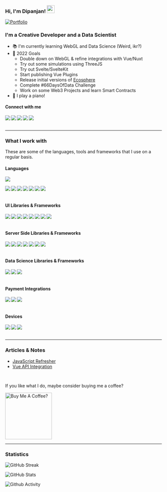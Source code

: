 ### Hi, I'm Dipanjan! <img src="https://media.giphy.com/media/hvRJCLFzcasrR4ia7z/giphy.gif" width="25px">

[![Portfolio](https://img.shields.io/website?down_message=%E2%96%BC&label=Portfolio&style=for-the-badge&up_message=%E2%96%B2&url=http%3A%2F%2Fdipanjande.com%2F)](https://dipanjande.com)

<h3>I'm a Creative Developer and a <span>Data Scientist</span></h3>

- 📚 I'm currently learning WebGL and Data Science (Weird, ikr?)
- 🎯 2022 Goals
  - Double down on WebGL & refine integrations with Vue/Nuxt
  - Try out some simulations using ThreeJS
  - Try out Svelte/SvelteKit
  - Start publishing Vue Plugins
  - Release initial versions of [Ecosphere](https://ecosphere.dev)
  - Complete #66DaysOfData Challenge
  - Work on some Web3 Projects and learn Smart Contracts
- 🎹 I play a piano!

#### Connect with me

<a href="https://www.linkedin.com/in/dipanjan131/"><img align="left" src="https://img.shields.io/badge/LinkedIn-0A66C2?&style=for-the-badge&logo=LinkedIn&logoColor=white" /></a>
<a href="https://www.instagram.com/bacon_delight/"><img align="left" src="https://img.shields.io/badge/Instagram-E4405F?&style=for-the-badge&logo=Instagram&logoColor=white" /></a>
<a href="https://twitter.com/bacon_delight"><img align="left" src="https://img.shields.io/badge/Twitter-1DA1F2?&style=for-the-badge&logo=Twitter&logoColor=white" /></a>
<a href="mailto:dipanjan131@gmail.com"><img align="left" src="https://img.shields.io/badge/Email-EA4335?&style=for-the-badge&logo=Gmail&logoColor=white" /></a>
<a href="https://calendly.com/bacon_delight/15min"><img align="left" src="https://img.shields.io/badge/Schedule a Meeting-4285F4?&style=for-the-badge&logo=Google Calendar&logoColor=white" /></a>

<br/><br/>

---

### What I work with

<p>These are some of the languages, tools and frameworks that I use on a regular basis.</p>

<h4>Languages</h4>
<p>
  <img src="https://github-readme-stats.vercel.app/api/top-langs/?username=bacon-delight&theme=github_dark&layout=compact&hide=jupyter%20notebook,matlab" />
</p>
<p>
  <img align="left" src="https://img.shields.io/badge/JavaScript-1c1c1c?&style=flat-square&logo=JavaScript" />
  <img align="left" src="https://img.shields.io/badge/Python-1c1c1c?&style=flat-square&logo=Python" />
  <img align="left" src="https://img.shields.io/badge/WebGL-1c1c1c?&style=flat-square&logo=WebGL" />
  <img align="left" src="https://img.shields.io/badge/Lua-1c1c1c?&style=flat-square&logo=Lua" />
  <img align="left" src="https://img.shields.io/badge/Solidity-1c1c1c?&style=flat-square&logo=Solidity" />
  <img align="left" src="https://img.shields.io/badge/Octave-1c1c1c?&style=flat-square&logo=Octave" />
  <img align="left" src="https://img.shields.io/badge/PHP-1c1c1c?&style=flat-square&logo=PHP" />
</p>
  
<br/><br/>

<h4>UI Libraries & Frameworks</h4>
<p>
  <img align="left" src="https://img.shields.io/badge/Vue-1c1c1c?&style=flat-square&logo=Vue.js" />
    <img align="left" src="https://img.shields.io/badge/Nuxt-1c1c1c?&style=flat-square&logo=Nuxt.js" />
  <img align="left" src="https://img.shields.io/badge/Svelte-1c1c1c?&style=flat-square&logo=Svelte" />
  <img align="left" src="https://img.shields.io/badge/Angular-1c1c1c?&style=flat-square&logo=Angular" />
  <img align="left" src="https://img.shields.io/badge/ThreeJS-1c1c1c?&style=flat-square&logo=Three.js" />
  <img align="left" src="https://img.shields.io/badge/GreenSock-1c1c1c?&style=flat-square&logo=GreenSock" />
  <img align="left" src="https://img.shields.io/badge/Electron-1c1c1c?&style=flat-square&logo=Electron" />
  <img align="left" src="https://img.shields.io/badge/Capacitor-1c1c1c?&style=flat-square&logo=Capacitor" />
</p>
  
<br/><br/>

<h4>Server Side Libraries & Frameworks</h4>
<p>
  <img align="left" src="https://img.shields.io/badge/Flask-1c1c1c?&style=flat-square&logo=Flask" />
  <img align="left" src="https://img.shields.io/badge/Django-1c1c1c?&style=flat-square&logo=Django" />
  <img align="left" src="https://img.shields.io/badge/Express-1c1c1c?&style=flat-square&logo=Express" />
  <img align="left" src="https://img.shields.io/badge/GraphQL-1c1c1c?&style=flat-square&logo=GraphQL" />
  <img align="left" src="https://img.shields.io/badge/Firebase-1c1c1c?&style=flat-square&logo=Firebase" />
  <img align="left" src="https://img.shields.io/badge/Supabase-1c1c1c?&style=flat-square&logo=Supabase" />
  <img align="left" src="https://img.shields.io/badge/Apollo-1c1c1c?&style=flat-square&logo=Apollo GraphQL" />
</p>

<br/><br/>

<h4>Data Science Libraries & Frameworks</h4>
<p>
  <img align="left" src="https://img.shields.io/badge/Tableau-1c1c1c?&style=flat-square&logo=Tableau" />
  <img align="left" src="https://img.shields.io/badge/TensorFlow-1c1c1c?&style=flat-square&logo=TensorFlow" />
  <img align="left" src="https://img.shields.io/badge/PyTorch-1c1c1c?&style=flat-square&logo=PyTorch" />
</p>

<br/><br/>

<h4>Payment Integrations</h4>
<p>
  <img align="left" src="https://img.shields.io/badge/Stripe-1c1c1c?&style=flat-square&logo=Stripe" />
  <img align="left" src="https://img.shields.io/badge/PayPal-1c1c1c?&style=flat-square&logo=PayPal" />
  <img align="left" src="https://img.shields.io/badge/Razorpay-1c1c1c?&style=flat-square&logo=Razorpay" />
</p>

<br/><br/>

<h4>Devices</h4>
<p>
  <img align="left" src="https://img.shields.io/badge/MacBook Air M1-000000?&style=for-the-badge&logo=Apple&logoColor=white" />
  <img align="left" src="https://img.shields.io/badge/Raspberry Pi-A22846?&style=for-the-badge&logo=Raspberry Pi&logoColor=white" />
  <img align="left" src="https://img.shields.io/badge/Arduino-00979D?&style=for-the-badge&logo=Arduino&logoColor=white" />
</p>

<br/><br/>

---

### Articles & Notes
- [JavaScript Refresher](https://bacon-notes.notion.site/JavaScript-Refresher-0c57452cc613429098170bbc97c4c000)
- [Vue API Integration](https://bacon-notes.notion.site/Vue-API-Integration-b9eeb9b801fd4766919735940293e16b)

<br/>

If you like what I do, maybe consider buying me a coffee?

<a href="https://www.buymeacoffee.com/bacondelight" target="_blank"><img src="https://cdn.buymeacoffee.com/buttons/v2/default-red.png" alt="Buy Me A Coffee?" width="150" ></a>

---

### Statistics

![GitHub Streak](https://github-readme-streak-stats.herokuapp.com/?user=bacon-delight&theme=holi-theme)

![GitHub Stats](https://github-readme-stats.vercel.app/api?username=bacon-delight&count_private=true&show_icons=true&theme=github_dark)

![Github Activity](https://activity-graph.herokuapp.com/graph?username=bacon-delight&theme=github&custom_title=Activity)
